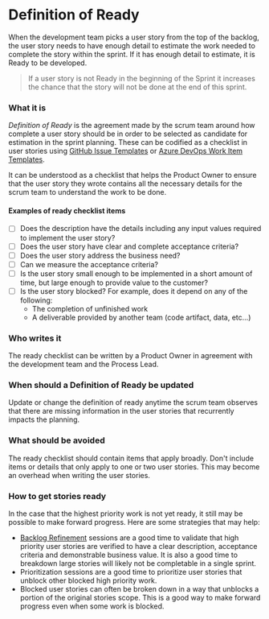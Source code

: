 # Definition of Ready

When the development team picks a user story from the top of the backlog, the user story needs to have enough detail to estimate the work needed to complete the story within the sprint. If it has enough detail to estimate, it is Ready to be developed.

> If a user story is not Ready in the beginning of the Sprint it increases the chance that the story will not be done at the end of this sprint.

### What it is <a href="#what-it-is" id="what-it-is"></a>

_Definition of Ready_ is the agreement made by the scrum team around how complete a user story should be in order to be selected as candidate for estimation in the sprint planning. These can be codified as a checklist in user stories using [GitHub Issue Templates](https://help.github.com/en/github/building-a-strong-community/configuring-issue-templates-for-your-repository) or [Azure DevOps Work Item Templates](https://learn.microsoft.com/en-us/azure/devops/boards/backlogs/work-item-template?view=azure-devops\&tabs=browser).

It can be understood as a checklist that helps the Product Owner to ensure that the user story they wrote contains all the necessary details for the scrum team to understand the work to be done.

#### Examples of ready checklist items <a href="#examples-of-ready-checklist-items" id="examples-of-ready-checklist-items"></a>

* [ ] Does the description have the details including any input values required to implement the user story?
* [ ] Does the user story have clear and complete acceptance criteria?
* [ ] Does the user story address the business need?
* [ ] Can we measure the acceptance criteria?
* [ ] Is the user story small enough to be implemented in a short amount of time, but large enough to provide value to the customer?
* [ ] Is the user story blocked? For example, does it depend on any of the following:
  * The completion of unfinished work
  * A deliverable provided by another team (code artifact, data, etc...)

### Who writes it <a href="#who-writes-it" id="who-writes-it"></a>

The ready checklist can be written by a Product Owner in agreement with the development team and the Process Lead.

### When should a Definition of Ready be updated <a href="#when-should-a-definition-of-ready-be-updated" id="when-should-a-definition-of-ready-be-updated"></a>

Update or change the definition of ready anytime the scrum team observes that there are missing information in the user stories that recurrently impacts the planning.

### What should be avoided <a href="#what-should-be-avoided" id="what-should-be-avoided"></a>

The ready checklist should contain items that apply broadly. Don't include items or details that only apply to one or two user stories. This may become an overhead when writing the user stories.

### How to get stories ready <a href="#how-to-get-stories-ready" id="how-to-get-stories-ready"></a>

In the case that the highest priority work is not yet ready, it still may be possible to make forward progress. Here are some strategies that may help:

* [Backlog Refinement](https://microsoft.github.io/code-with-engineering-playbook/agile-development/advanced-topics/backlog-management/) sessions are a good time to validate that high priority user stories are verified to have a clear description, acceptance criteria and demonstrable business value. It is also a good time to breakdown large stories will likely not be completable in a single sprint.
* Prioritization sessions are a good time to prioritize user stories that unblock other blocked high priority work.
* Blocked user stories can often be broken down in a way that unblocks a portion of the original stories scope. This is a good way to make forward progress even when some work is blocked.
